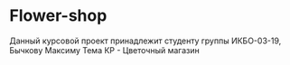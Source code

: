# Flower-shop
Данный курсовой проект принадлежит студенту группы ИКБО-03-19, Бычкову Максиму
Тема КР - Цветочный магазин
